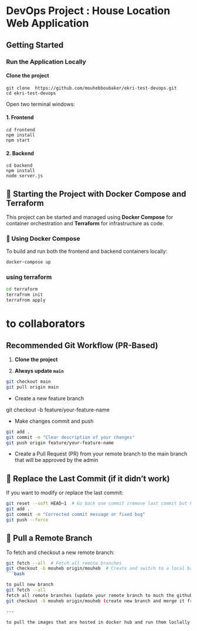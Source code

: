 # DevOps Project : House Location Web Application
## Getting Started

### Run the Application Locally

#### Clone the project
```
git clone  https://github.com/mouhebboubaker/ekri-test-devops.git
cd ekri-test-devops
```
Open two terminal windows:
#### 1. Frontend
``` 
cd frontend
npm install
npm start
```
#### 2. Backend
```
cd backend
npm install
node server.js
```

 
## 🚀 Starting the Project with Docker Compose and Terraform
This project can be started and managed using **Docker Compose** for container orchestration and **Terraform** for infrastructure as code.

 

### 🐳 Using Docker Compose

To build and run both the frontend and backend containers locally:

```bash
docker-compose up
```
### using terraform
```bash
cd terraform
terrafrom init
terrafrom apply
```

# to collaborators

##  Recommended Git Workflow (PR-Based)

1. **Clone the project**

2. **Always update `main`**
```bash
git checkout main
git pull origin main
```

* Create a new feature branch

git checkout -b feature/your-feature-name
* Make changes  commit and push
```bash
git add .
git commit -m "Clear description of your changes"
git push origin feature/your-feature-name
``` 
* Create a Pull Request (PR) from your remote branch to the main branch that will be approved by the admin
  
 ## 🔧 Replace the Last Commit (if it didn’t work)

 
If you want to modify or replace the last commit:

```bash
git reset --soft HEAD~1  # Go back one commit (remove last commit but keep changes)
git add .
git commit -m "Corrected commit message or fixed bug"
git push --force
```

## 🔄 Pull a Remote Branch
To fetch and checkout a new remote branch:
```bash
git fetch --all  # Fetch all remote branches
git checkout -b mouheb origin/mouheb  # Create and switch to a local branch from remote
```bash

to pull new branch
git fetch --all
fetch all remote branches (update your remote branch to much the github remote branch)
git checkout -b mouheb origin/mouheb (create new branch and merge it from the remotebranch)

---

to pull the images that are hosted in docker hub and run them loclally as a cluster you just need to use the docker-compose-from-dockerhub.yml file that do that work ==> in the directory that containe docker-compose-from-dockerhub.yml run docker-compose -f docker-compose-from-dockerhub.yml up

